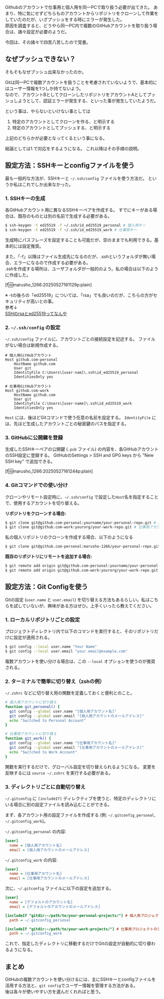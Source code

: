 
Githubのアカウントで仕事用と個人用を同一PCで取り扱う必要が出てきた。
あまり、特に気にせずどちらものアカウントからリポジトリをクローンして作業をしていたのだが、いざプッシュをする時にエラーが発生した。  
原因を調査すると、どうやら同一PC内で複数のGitHubアカウントを取り扱う場合は、諸々設定が必要のようだ。

今回は、その諸々で四苦八苦したので覚書。

## なぜプッシュできない？

そもそもなぜプッシュ出来なかったのか。

 Gitは同一PCで複数アカウントを扱うことを考慮されていないようで、基本的にはユーザー情報を1つしか持てないよう。   
なので、アカウントBとしてクローンしたリポジトリをアカウントAとしてプッシュしようとして、認証エラーが発生する、といった事が発生していたようだ。

という事は、やらないといけない事としては  

1. 特定のアカウントとしてクローンを作る、と明示する  
1. 特定のアカウントとしてプッシュする、と明示する

 上記のどちらかが必要となってくるという事になる。

 結論としては1.で対応をするようになる。
 これ以降はその手順の説明。

## 設定方法：SSHキーとconfigファイルを使う

最も一般的な方法が、SSHキーと `~/.ssh/config` ファイルを使う方法だ。
というか私はこれでしか出来なかった。

### 1. SSHキーの生成

各GitHubアカウント用に異なるSSHキーペアを作成する。
すでにキーがある場合は、既存のものとは別の名前で生成する必要がある。

```bash
$ ssh-keygen -t ed25519 -f ~/.ssh/id_ed25519_personal # 個人用キー
$ ssh-keygen -t ed25519 -f ~/.ssh/id_ed25519_work # 仕事用キー
```

生成時にパスフレーズを設定することも可能だが、空のままでも利用できる。基本的には設定推奨。

また、「-f」以降はファイル生成先になるのだが、.sshというフォルダが無い場合、エラーになるので作成する必要がある。  
.sshを作成する場所は、ユーザフォルダが一般的のよう。私の場合は以下のように作成した。 

[f:id:marusho_1266:20250527161129p:plain]

※ -tの後ろの「ed25519」については、「rsa」でも良いのだが、こちらの方がセキュリティが高いとの事。  
参考↓  
[SSHのrsaとed25519ってなんや](https://qiita.com/takegons/items/706dc2d3d883d4a289bd)

### 2. `~/.ssh/config` の設定

`~/.ssh/config` ファイルに、アカウントごとの接続設定を記述する。
ファイルがない場合は新規作成する。

```text
# 個人用GitHubアカウント
Host github.com-personal
    HostName github.com
    User git
    IdentityFile C:\Users\[user-nam]\.ssh\id_ed25519_personal
    IdentitiesOnly yes

# 仕事用GitHubアカウント
Host github.com-work
    HostName github.com
    User git
    IdentityFile C:\Users\[user-name]\.ssh\id_ed25519_work
    IdentitiesOnly yes
```

`Host` には、後ほどGitコマンドで使う任意の名前を設定する。
`IdentityFile` には、先ほど生成したアカウントごとの秘密鍵のパスを指定する。

### 3. GitHubに公開鍵を登録

生成したSSHキーペアの公開鍵 (`.pub` ファイル) の内容を、各GitHubアカウントのSSH設定に登録する。
GitHubのSettings > SSH and GPG keys から "New SSH key" で追加できる。

[f:id:marusho_1266:20250527161244p:plain]

### 4. Gitコマンドでの使い分け

クローンやリモート設定時に、`~/.ssh/config` で設定した`Host`名を指定することで、使用するアカウントを切り替える。

**リポジトリをクローンする場合:**

```bash
$ git clone git@github.com-personal:yourname/your-personal-repo.git # 個人用アカウントでクローン
$ git clone git@github.com-work:yourorg/your-work-repo.git # 仕事用アカウントでクローン
```

私の個人リポジトリのクローンを作成する場合、以下のようになる
```bash
$ git clone git@github.com-personal:marusho-1266/your-personal-repo.git
```

**既存のリポジトリにリモートを追加する場合:**

```bash
$ git remote add origin git@github.com-personal:yourname/your-personal-repo.git # 個人用アカウントのリモートを追加
$ git remote add origin git@github.com-work:yourorg/your-work-repo.git # 仕事用アカウントのリモートを追加
```

## 設定方法：Git Configを使う

Gitの設定 (`user.name` と `user.email`) を切り替える方法もあるらしい。私はこちらを試していないが、興味がある方はぜひ。上手くいったら教えてください。

### 1. ローカルリポジトリごとの設定

プロジェクトディレクトリ内で以下のコマンドを実行すると、そのリポジトリだけに設定が適用される。

```bash
$ git config --local user.name "Your Name"
$ git config --local user.email "your.email@example.com"
```

複数アカウントを使い分ける場合は、この `--local` オプションを使うのが推奨される。

### 2. ターミナルで簡単に切り替え（zshの例）

`~/.zshrc` などに切り替え用の関数を定義しておくと便利とのこと。

```bash
# 個人用アカウントに切り替え
function git_personal() {
  git config --global user.name "[個人用アカウント名]"
  git config --global user.email "[個人用アカウントのメールアドレス]"
  echo "Switched to Personal Account"
}

# 仕事用アカウントに切り替え
function git_work() {
  git config --global user.name "[仕事用アカウント名]"
  git config --global user.email "[仕事用アカウントのメールアドレス]"
  echo "Switched to Work Account"
}
```

関数を実行するだけで、グローバル設定を切り替えられるようになる。
変更を反映するには `source ~/.zshrc` を実行する必要がある。

### 3. ディレクトリごとに自動切り替え

`~/.gitconfig` に `[includeIf]` ディレクティブを使うと、特定のディレクトリにいる場合に別の設定ファイルを読み込むことができる。

まず、各アカウント用の設定ファイルを作成する (例: `~/.gitconfig_personal`, `~/.gitconfig_work`)。

`~/.gitconfig_personal` の内容:
```ini
[user]
  name = [個人用アカウント名]
  email = [個人用アカウントのメールアドレス]
```

`~/.gitconfig_work` の内容:
```ini
[user]
  name = [仕事用アカウント名]
  email = [仕事用アカウントのメールアドレス]
```

次に、`~/.gitconfig` ファイルに以下の設定を追加する。

```ini
[user]
  name = [デフォルトのアカウント名]
  email = [デフォルトのアカウントのメールアドレス]

[includeIf "gitdir:~/path/to/your-personal-projects/"] # 個人用プロジェクトのディレクトリパスを指定
  path = ~/.gitconfig_personal

[includeIf "gitdir:~/path/to/your-work-projects/"] # 仕事用プロジェクトのディレクトリパスを指定
  path = ~/.gitconfig_work
```

これで、指定したディレクトリに移動するだけでGitの設定が自動的に切り替わるようになる。

## まとめ

GitHubの複数アカウントを使い分けるには、主にSSHキーとconfigファイルを活用する方法と、`git config`でユーザー情報を管理する方法がある。  
後は各々が使いやすい方を選んだくれればと思う。